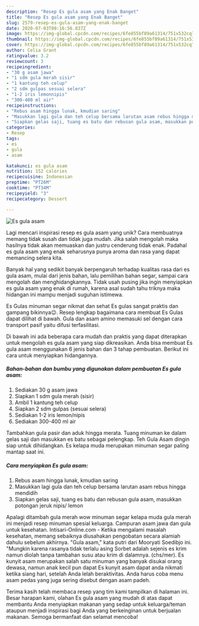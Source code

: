 ```yaml
---
description: "Resep Es gula asam yang Enak Banget"
title: "Resep Es gula asam yang Enak Banget"
slug: 2579-resep-es-gula-asam-yang-enak-banget
date: 2020-07-03T00:16:56.837Z
image: https://img-global.cpcdn.com/recipes/6fe855bf89a61314/751x532cq70/es-gula-asam-foto-resep-utama.jpg
thumbnail: https://img-global.cpcdn.com/recipes/6fe855bf89a61314/751x532cq70/es-gula-asam-foto-resep-utama.jpg
cover: https://img-global.cpcdn.com/recipes/6fe855bf89a61314/751x532cq70/es-gula-asam-foto-resep-utama.jpg
author: Celia Grant
ratingvalue: 3.2
reviewcount: 3
recipeingredient:
- "30 g asam jawa"
- "1 sdm gula merah sisir"
- "1 kantung teh celup"
- "2 sdm gulpas sesuai selera"
- "1-2 iris lemonnipis"
- "300-400 ml air"
recipeinstructions:
- "Rebus asam hingga lunak, kmudian saring"
- "Masukkan lagi gula dan teh celup bersama larutan asam rebus hingga mendidih"
- "Siapkan gelas saji, tuang es batu dan rebusan gula asam, masukkan potongan jeruk nipis/ lemon"
categories:
- Resep
tags:
- es
- gula
- asam

katakunci: es gula asam 
nutrition: 152 calories
recipecuisine: Indonesian
preptime: "PT26M"
cooktime: "PT34M"
recipeyield: "3"
recipecategory: Dessert

---
```



![Es gula asam](https://img-global.cpcdn.com/recipes/6fe855bf89a61314/751x532cq70/es-gula-asam-foto-resep-utama.jpg)

Lagi mencari inspirasi resep es gula asam yang unik? Cara membuatnya memang tidak susah dan tidak juga mudah. Jika salah mengolah maka hasilnya tidak akan memuaskan dan justru cenderung tidak enak. Padahal es gula asam yang enak seharusnya punya aroma dan rasa yang dapat memancing selera kita.

Banyak hal yang sedikit banyak berpengaruh terhadap kualitas rasa dari es gula asam, mulai dari jenis bahan, lalu pemilihan bahan segar, sampai cara mengolah dan menghidangkannya. Tidak usah pusing jika ingin menyiapkan es gula asam yang enak di rumah, karena asal sudah tahu triknya maka hidangan ini mampu menjadi suguhan istimewa.

Es Gulas minuman segar nikmat dan sehat Es gulas sangat praktis dan gampang bikinnya😉. Resep lengkap bagaimana cara membuat Es Gulas dapat dilihat di bawah. Gula dan asam amino memasuki sel dengan cara transport pasif yaitu difusi terfasilitasi.


Di bawah ini ada beberapa cara mudah dan praktis yang dapat diterapkan untuk mengolah es gula asam yang siap dikreasikan. Anda bisa membuat Es gula asam menggunakan 6 jenis bahan dan 3 tahap pembuatan. Berikut ini cara untuk menyiapkan hidangannya.

<!--inarticleads1-->

##### Bahan-bahan dan bumbu yang digunakan dalam pembuatan Es gula asam:

1. Sediakan 30 g asam jawa
1. Siapkan 1 sdm gula merah (sisir)
1. Ambil 1 kantung teh celup
1. Siapkan 2 sdm gulpas (sesuai selera)
1. Sediakan 1-2 iris lemon/nipis
1. Sediakan 300-400 ml air


Tambahkan gula pasir dan aduk hingga merata. Tuang minuman ke dalam gelas saji dan masukkan es batu sebagai pelengkap. Teh Gula Asam dingin siap untuk dihidangkan. Es kelapa muda merupakan minuman segar paling mantap saat ini. 

<!--inarticleads2-->

##### Cara menyiapkan Es gula asam:

1. Rebus asam hingga lunak, kmudian saring
1. Masukkan lagi gula dan teh celup bersama larutan asam rebus hingga mendidih
1. Siapkan gelas saji, tuang es batu dan rebusan gula asam, masukkan potongan jeruk nipis/ lemon


Apalagi ditambah gula merah wow minuman segar kelapa muda gula merah ini menjadi resep minuman spesial keluarga. Campuran asam jawa dan gula untuk kesehatan. Intisari-Online.com - Ketika mengalami masalah kesehatan, memang sebaiknya diusahakan pengobatan secara alamiah dahulu sebelum akhirnya. &#34;Gula asam,&#34; kata putri dari Mooryati Soedibjo ini. &#34;Mungkin karena rasanya tidak terlalu asing Sorbet adalah sejenis es krim namun diolah tanpa tambahan susu atau krim di dalamnya. (chs/mer). Es kunyit asam merupakan salah satu minuman yang banyak disukai orang dewasa, namun anak kecil pun dapat Es kunyit asam dapat anda nikmati ketika siang hari, setelah Anda lelah beraktivitas. Anda harus coba menu asam pedas yang juga sering disebut dengan asam padeh. 

Terima kasih telah membaca resep yang tim kami tampilkan di halaman ini. Besar harapan kami, olahan Es gula asam yang mudah di atas dapat membantu Anda menyiapkan makanan yang sedap untuk keluarga/teman ataupun menjadi inspirasi bagi Anda yang berkeinginan untuk berjualan makanan. Semoga bermanfaat dan selamat mencoba!

